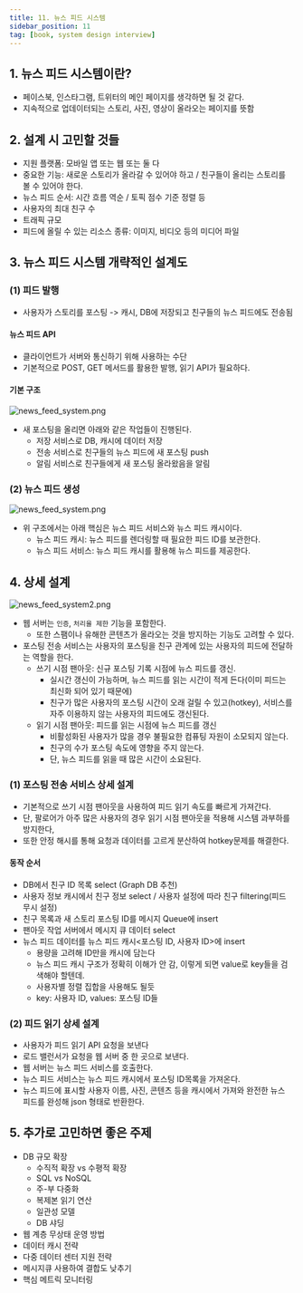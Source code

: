 ```yaml
---
title: 11. 뉴스 피드 시스템
sidebar_position: 11
tag: [book, system design interview]
---
```

## 1. 뉴스 피드 시스템이란?
- 페이스북, 인스타그램, 트위터의 메인 페이지를 생각하면 될 것 같다.
- 지속적으로 업데이터되는 스토리, 사진, 영상이 올라오는 페이지를 뜻함

## 2. 설계 시 고민할 것들
- 지원 플랫폼: 모바일 앱 또는 웹 또는 둘 다
- 중요한 기능: 새로운 스토리가 올라갈 수 있어야 하고 / 친구들이 올리는 스토리를 볼 수 있어야 한다.
- 뉴스 피드 순서: 시간 흐름 역순 / 토픽 점수 기준 정렬 등
- 사용자의 최대 친구 수
- 트래픽 규모
- 피드에 올릴 수 있는 리소스 종류: 이미지, 비디오 등의 미디어 파일


## 3. 뉴스 피드 시스템 개략적인 설계도

### (1) 피드 발행
- 사용자가 스토리를 포스팅 -> 캐시, DB에 저장되고 친구들의 뉴스 피드에도 전송됨

#### 뉴스 피드 API
- 클라이언트가 서버와 통신하기 위해 사용하는 수단
- 기본적으로 POST, GET 메서드를 활용한 발행, 읽기 API가 필요하다.

#### 기본 구조
![news_feed_system.png](img/post_feed_system.png)
- 새 포스팅을 올리면 아래와 같은 작업들이 진행된다. 
  - 저장 서비스로 DB, 캐시에 데이터 저장 
  - 전송 서비스로 친구들의 뉴스 피드에 새 포스팅 push 
  - 알림 서비스로 친구들에게 새 포스팅 올라왔음을 알림

### (2) 뉴스 피드 생성
![news_feed_system.png](img/news_feed_system.png)
- 위 구조에서는 아래 핵심은 뉴스 피드 서비스와 뉴스 피드 캐시이다.
  - 뉴스 피드 캐시: 뉴스 피드를 렌더링할 때 필요한 피드 ID를 보관한다.
  - 뉴스 피드 서비스: 뉴스 피드 캐시를 활용해 뉴스 피드를 제공한다.

## 4. 상세 설계
![news_feed_system2.png](img/news_feed_system2.png)
- 웹 서버는 `인증`, `처리율 제한` 기능을 포함한다.
  - 또한 스팸이나 유해한 콘텐츠가 올라오는 것을 방지하는 기능도 고려할 수 있다.
- 포스팅 전송 서비스는 사용자의 포스팅을 친구 관계에 있는 사용자의 피드에 전달하는 역할을 한다.
  - 쓰기 시점 팬아웃: 신규 포스팅 기록 시점에 뉴스 피드를 갱신.
    - 실시간 갱신이 가능하며, 뉴스 피드를 읽는 시간이 적게 든다(이미 피드는 최신화 되어 있기 때문에)
    - 친구가 많은 사용자의 포스팅 시간이 오래 걸릴 수 있고(hotkey), 서비스를 자주 이용하지 않는 사용자의 피드에도 갱신된다.
  - 읽기 시점 팬아웃: 피드를 읽는 시점에 뉴스 피드를 갱신
    - 비활성화된 사용자가 많을 경우 불필요한 컴퓨팅 자원이 소모되지 않는다.
    - 친구의 수가 포스팅 속도에 영향을 주지 않는다.
    - 단, 뉴스 피드를 읽을 때 많은 시간이 소요된다.

### (1) 포스팅 전송 서비스 상세 설계
- 기본적으로 쓰기 시점 팬아웃을 사용하여 피드 읽기 속도를 빠르게 가져간다.
- 단, 팔로어가 아주 많은 사용자의 경우 읽기 시점 팬아웃을 적용해 시스템 과부하를 방지한다,
- 또한 안정 해시를 통해 요청과 데이터를 고르게 분산하여 hotkey문제를 해결한다.
#### 동작 순서
- DB에서 친구 ID 목록 select (Graph DB 추천)
- 사용자 정보 캐시에서 친구 정보 select / 사용자 설정에 따라 친구 filtering(피드 무시 설정)
- 친구 목록과 새 스토리 포스팅 ID를 메시지 Queue에 insert
- 팬아웃 작업 서버에서 메시지 큐 데이터 select
- 뉴스 피드 데이터를 뉴스 피드 캐시\<포스팅 ID, 사용자 ID>에 insert
  - 용량을 고려해 ID만을 캐시에 담는다
  - 뉴스 피드 캐시 구조가 정확히 이해가 안 감, 이렇게 되면 value로 key들을 검색해야 할텐데.
  - 사용자별 정렬 집합을 사용해도 될듯
  - key: 사용자 ID, values: 포스팅 ID들

### (2) 피드 읽기 상세 설계
- 사용자가 피드 읽기 API 요청을 보낸다
- 로드 밸런서가 요청을 웹 서버 중 한 곳으로 보낸다.
- 웹 서버는 뉴스 피드 서비스를 호출한다.
- 뉴스 피드 서비스는 뉴스 피드 캐시에서 포스팅 ID목록을 가져온다.
- 뉴스 피드에 표시할 사용자 이름, 사진, 콘텐츠 등을 캐시에서 가져와 완전한 뉴스 피드를 완성해 json 형태로 반환한다.

## 5. 추가로 고민하면 좋은 주제
- DB 규모 확장
  - 수직적 확장 vs 수평적 확장
  - SQL vs NoSQL
  - 주-부 다중화
  - 복제본 읽기 연산
  - 일관성 모델
  - DB 샤딩
- 웹 계층 무상태 운영 방법
- 데이터 캐시 전략
- 다중 데이터 센터 지원 전략
- 메시지큐 사용하여 결합도 낮추기
- 핵심 메트릭 모니터링